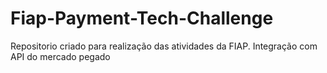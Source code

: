 # Fiap-Payment-Tech-Challenge
Repositorio criado para realização das atividades da FIAP. Integração com API do mercado pegado
